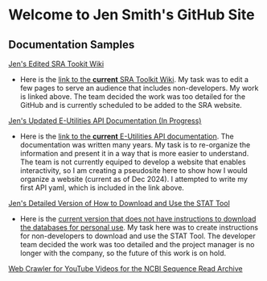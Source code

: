 
# Welcome to Jen Smith's GitHub Site

## Documentation Samples

[Jen's Edited SRA Tookit Wiki](https://github.com/jenpetsmit/tk_wiki/wiki)
  - Here is the [link to the **current** SRA Toolkit Wiki](https://github.com/ncbi/sra-tools/wiki). My task was to edit a few pages to serve an audience that includes non-developers. My work is linked above. The team decided the work was too detailed for the GitHub and is currently scheduled to be added to the SRA website.

[Jen's Updated E-Utilities API Documentation (In Progress)](https://github.com/jenpetsmit/eutilities/blob/main/getting_started.md)
  - Here is the [link to the **current** E-Utilities API documentation](https://www.ncbi.nlm.nih.gov/books/NBK25500/). The documentation was written many years. My task is to re-organize the information and present it in a way that is more easier to understand. The team is not currently equiped to develop a website that enables interactivity, so I am creating a pseudosite here to show how I would organize a website (current as of Dec 2024). I attempted to write my first API yaml, which is included in the link above.
 
[Jen's Detailed Version of How to Download and Use the STAT Tool](https://github.com/jenpetsmit/STAT_Tool/blob/main/STAT_Tool.md)
  - Here is the [current version that does not have instructions to download the databases for personal use](https://github.com/ncbi/ngs-tools/tree/tax/tools/tax). My task here was to create instructions for non-developers to download and use the STAT Tool. The developer team decided the work was too detailed and the project manager is no longer with the company, so the future of this work is on hold. 

[Web Crawler for YouTube Videos for the NCBI Sequence Read Archive](https://github.com/jenpetsmit/python/blob/main/webcrawler.md)


